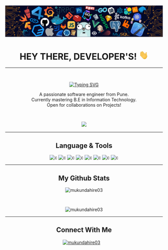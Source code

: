 <p align="center"> <img src="https://github.com/bhaumikmaan/bhaumikmaan/blob/main/banner.png" /> </p>
<h1 align="center">HEY THERE, DEVELOPER'S! <img src="https://github.com/ABSphreak/ABSphreak/blob/master/gifs/Hi.gif" width="30px"height="30px"></h1>
<hr>
<div align="center">  <span>‎‎‎‎‎‎‎‎‎‎‎‎‎‎‎‎‎‎‎‎‎</span>

[![Typing SVG](https://readme-typing-svg.herokuapp.com?color=%bfff&size=26&font=Times+New+Roman&center=true&lines=Hey!+This+is+Mukund+Ahire;I'm+a+Python+Developer;An+Open+Source+Enthusiast)](https://git.io/typing-svg)
</div> 
<p align="center">
A passionate software engineer from Pune.<br>
Currently mastering B.E in Information Technology. <br> 
Open for collaborations on Projects!
</p><br>

<p align="center"> 
  <img src="https://profile-counter.glitch.me/mukundahire03/count.svg" />
</p>
<hr>
<h2 align="center"> Language & Tools </h2>

<p align="center"> 
<img src="https://img.icons8.com/?size=96&id=20909&format=png" alt="c" width="40" height="40"/>
<img src="https://img.icons8.com/?size=96&id=21278&format=png" alt="c" width="40" height="40"/>
<img src="https://img.icons8.com/?size=96&id=108784&format=png" alt="c" width="40" height="40"/>
<img src="https://img.icons8.com/?size=96&id=13441&format=png" alt="c" width="40" height="40"/>
<img src="https://img.icons8.com/?size=128&id=QSjnrUKYMnxO&format=png" alt="c" width="40" height="40"/>
<img src="https://img.icons8.com/?size=96&id=TpULddJc4gTh&format=png" alt="c" width="40" height="40"/>
<img src="https://img.icons8.com/?size=96&id=0fGIa9F35rk7&format=png" alt="c" width="40" height="40"/>
<img src="https://img.icons8.com/?size=96&id=J0SgMWzAxqFj&format=png" alt="c" width="40" height="40"/>
</p>
<hr>
<h2 align="center"> My Github Stats </h2>
<p align="center">
  <img src="https://github-readme-stats.vercel.app/api/top-langs/?username=mukundahire03&langs_count=8&theme=react-dark&show_icons=true&locale=en&layout=compact" alt="mukundahire03" />
</p><br>
<p align="center">
<img src="https://github-readme-stats.vercel.app/api?username=mukundahire03&theme=react-dark&show_icons=true&locale=en" alt="mukundahire03" />
</p>
<hr>
<h2 align="center"> Connect With Me </h2>
<p align="center">
<a href="https://linkedin.com/in/mukundahire03" target="blank"><img align="center" src="https://raw.githubusercontent.com/rahuldkjain/github-profile-readme-generator/master/src/images/icons/Social/linked-in-alt.svg" alt="mukundahire03" height="30" width="40" /></a>
&nbsp; &nbsp;
</p><br><br>
